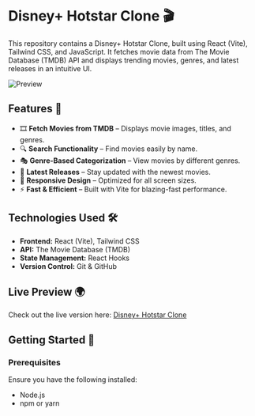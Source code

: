 # Disney+ Hotstar Clone 🎬

This repository contains a Disney+ Hotstar Clone, built using React (Vite), Tailwind CSS, and JavaScript. It fetches movie data from The Movie Database (TMDB) API and displays trending movies, genres, and latest releases in an intuitive UI.

![Preview]((https://drive.google.com/file/d/1hU3xZ-BLDWfG_o6L8SimTDoWxsC3k47F/view?usp=sharing))

## Features 🚀
- 🎞 **Fetch Movies from TMDB** – Displays movie images, titles, and genres.
- 🔍 **Search Functionality** – Find movies easily by name.
- 🎭 **Genre-Based Categorization** – View movies by different genres.
- 🎥 **Latest Releases** – Stay updated with the newest movies.
- 📱 **Responsive Design** – Optimized for all screen sizes.
- ⚡ **Fast & Efficient** – Built with Vite for blazing-fast performance.

## Technologies Used 🛠
- **Frontend:** React (Vite), Tailwind CSS
- **API:** The Movie Database (TMDB)
- **State Management:** React Hooks
- **Version Control:** Git & GitHub

## Live Preview 🌍
Check out the live version here: [Disney+ Hotstar Clone]((https://disney-hostar.vercel.app/))

## Getting Started 🚀

### Prerequisites
Ensure you have the following installed:
- Node.js
- npm or yarn
